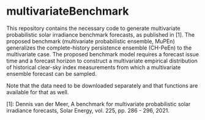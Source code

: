 # multivariateBenchmark

This repository contains the necessary code to generate multivariate probabilistic solar irradiance benchmark forecasts,
as published in [1]. The proposed benchmark (multivariate probabilistic ensemble, MuPEn) generalizes the complete-history 
persistence ensemble (CH-PeEn) to the multivariate case. The proposed benchmark model requires a forecast issue time and 
a forecast horizon to construct a multivariate empirical distribution of historical clear-sky index measurements from 
which a multivariate ensemble forecast can be sampled.

Note that the data need to be downloaded separately and that functions are available for that as well.

[1]: Dennis van der Meer, A benchmark for multivariate probabilistic solar irradiance forecasts, Solar Energy, vol. 225, 
pp. 286 - 296, 2021.
